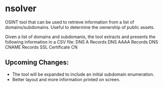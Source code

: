 # nsolver
OSINT tool that can be used to retrieve information from a list of domains/subdomains. Useful to determine the ownership of public assets. 

Given a list of domains and subdomanis, the tool extracts and presents the following information in a CSV file:
DNS A Records
DNS AAAA Records
DNS CNAME Records
SSL Certificate CN

## Upcoming Changes:
- The tool will be expanded to include an initial subdomain enumeration.
- Better layout and more information printed on screen.
